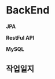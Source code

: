# BackEnd
**JPA**

**RestFul API**

**MySQL**

## 작업일지

<!--stackedit_data:
eyJoaXN0b3J5IjpbMTYyMTUxMTc5NSwtMjA4ODc0NjYxMl19
-->